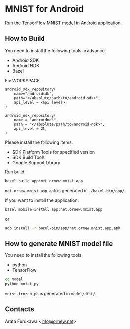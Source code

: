 # MNIST for Android

Run the TensorFlow MNIST model in Android application.

## How to Build

You need to install the following tools in advance.

- Android SDK
- Android NDK
- Bazel

Fix WORKSPACE.

```:WORKSPACE
android_sdk_repository(
    name="androidsdk",
    path="</absolute/path/to/android-sdk>",
    api_level = <api level>,
)

android_ndk_repository(
    name = "androidndk",
    path = "</absolute/path/to/android-ndk>",
    api_level = 21,
)
```

Please install the following items.

- SDK Platform Tools for specified version
- SDK Build Tools
- Google Support Library

Run build.

```bash
bazel build app:net.ornew.mnist.app
```

`net.ornew.mnist.app.apk` is generated in `./bazel-bin/app/`.

If you want to install the application:

```bash
bazel mobile-install app:net.ornew.mnist.app
```

or

```bash
adb install -r bazel-bin/app/net.ornew.mnist.app.apk
```

## How to generate MNIST model file

You need to install the following tools.

- python
- TensorFlow

```bash
cd model
python mnist.py
```

`mnist.frozen.pb` is generated in `model/dist/`.

## Contacts

Arata Furukawa \<info@ornew.net\>
